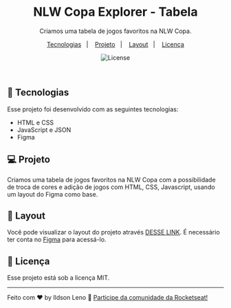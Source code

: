 <h1 align="center"> NLW Copa Explorer - Tabela </h1>

<p align="center">
Criamos uma tabela de jogos favoritos na NLW Copa.
</p>

<p align="center">
  <a href="#-tecnologias">Tecnologias</a>&nbsp;&nbsp;&nbsp;|&nbsp;&nbsp;&nbsp;
  <a href="#-projeto">Projeto</a>&nbsp;&nbsp;&nbsp;|&nbsp;&nbsp;&nbsp;
  <a href="#-layout">Layout</a>&nbsp;&nbsp;&nbsp;|&nbsp;&nbsp;&nbsp;
  <a href="#memo-licença">Licença</a>
</p>

<p align="center">
  <img alt="License" src="https://img.shields.io/static/v1?label=license&message=MIT&color=49AA26&labelColor=000000">
</p>

<br>

## 🚀 Tecnologias

Esse projeto foi desenvolvido com as seguintes tecnologias:

- HTML e CSS
- JavaScript e JSON
- Figma

## 💻 Projeto

Criamos uma tabela de jogos favoritos na NLW Copa com a possibilidade de troca de cores e adição de jogos com HTML, CSS, Javascript, usando um layout do Figma como base.

## 🔖 Layout

Você pode visualizar o layout do projeto através [DESSE LINK](https://www.figma.com/file/2Tr040nVDh8sNuGlwrXDmu/Calend%C3%A1rio-de-Jogos?node-id=105%3A37). É necessário ter conta no [Figma](https://figma.com) para acessá-lo.

## :memo: Licença

Esse projeto está sob a licença MIT.

---

Feito com ♥ by Ildson Leno :wave: [Participe da comunidade da Rocketseat!](https://discord.gg/rocketseat)
